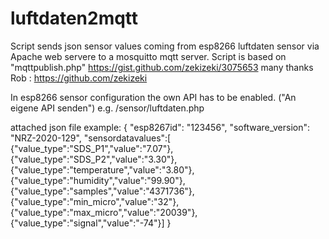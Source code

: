 # luftdaten2mqtt

Script sends json sensor values coming from esp8266 luftdaten sensor via Apache web servere to a mosquitto mqtt server.
Script is based on "mqttpublish.php"   https://gist.github.com/zekizeki/3075653 
many thanks Rob : https://github.com/zekizeki

In esp8266 sensor configuration the own API has to be enabled. ("An eigene API senden") e.g. /sensor/luftdaten.php 

attached json file example:
{
"esp8267id": "123456", 
"software_version": "NRZ-2020-129", 
"sensordatavalues":[
  {"value_type":"SDS_P1","value":"7.07"},
  {"value_type":"SDS_P2","value":"3.30"},
  {"value_type":"temperature","value":"3.80"},
  {"value_type":"humidity","value":"99.90"},
  {"value_type":"samples","value":"4371736"},
  {"value_type":"min_micro","value":"32"},
  {"value_type":"max_micro","value":"20039"},
  {"value_type":"signal","value":"-74"}]
}

